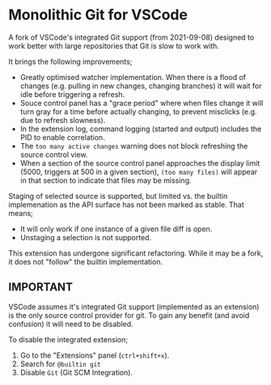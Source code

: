 # Monolithic Git for VSCode

A fork of VSCode's integrated Git support (from 2021-09-08) designed to work better with large repositories that Git is slow to work with.

It brings the following improvements;

- Greatly optimised watcher implementation. When there is a flood of changes (e.g. pulling in new changes, changing branches) it will wait for idle before triggering a refresh.
- Souce control panel has a "grace period" where when files change it will turn gray for a time before actually changing, to prevent misclicks (e.g. due to refresh slowness).
- In the extension log, command logging (started and output) includes the PID to enable correlation.
- The `too many active changes` warning does not block refreshing the source control view.
- When a section of the source control panel approaches the display limit (5000, triggers at 500 in a given section), `(too many files)` will appear in that section to indicate that files may be missing.

Staging of selected source is supported, but limited vs. the builtin implemenation as the API surface has not been marked as stable. That means;
- It will only work if one instance of a given file diff is open.
- Unstaging a selection is not supported.

This extension has undergone significant refactoring. While it may be a fork, it does not "follow" the builtin implementation.

## IMPORTANT

VSCode assumes it's integrated Git support (implemented as an extension) is the only source control provider for git. To gain any benefit (and avoid confusion) it will need to be disabled.

To disable the integrated extension;
1. Go to the "Extensions" panel (`ctrl+shift+x`).
2. Search for `@builtin git`
3. Disable `Git` (Git SCM Integration).
